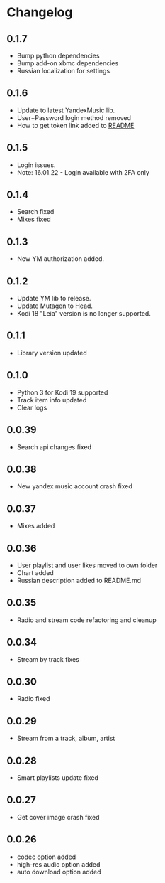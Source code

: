 # Changelog

## 0.1.7

* Bump python dependencies
* Bump add-on xbmc dependencies
* Russian localization for settings

## 0.1.6

* Update to latest YandexMusic lib.
* User+Password login method removed
* How to get token link added to [README](./README.md)

## 0.1.5

* Login issues.
* Note: 16.01.22 - Login available with 2FA only

## 0.1.4

* Search fixed
* Mixes fixed

## 0.1.3

* New YM authorization added.

## 0.1.2

* Update YM lib to release.
* Update Mutagen to Head.
* Kodi 18 "Leia" version is no longer supported.

## 0.1.1

* Library version updated

## 0.1.0

* Python 3 for Kodi 19 supported
* Track item info updated
* Clear logs

## 0.0.39

* Search api changes fixed

## 0.0.38

* New yandex music account crash fixed

## 0.0.37

* Mixes added

## 0.0.36

* User playlist and user likes moved to own folder
* Chart added
* Russian description added to README.md

## 0.0.35

* Radio and stream code refactoring and cleanup

## 0.0.34

* Stream by track fixes

## 0.0.30

* Radio fixed

## 0.0.29

* Stream from a track, album, artist

## 0.0.28

* Smart playlists update fixed

## 0.0.27

* Get cover image crash fixed

## 0.0.26

* codec option added
* high-res audio option added
* auto download option added
